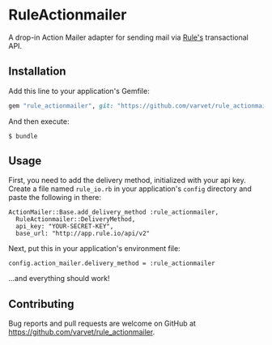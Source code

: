 # RuleActionmailer

A drop-in Action Mailer adapter for sending mail via [Rule's](https://www.rule.se/apidoc/) transactional API.


## Installation

Add this line to your application's Gemfile:

```ruby
gem "rule_actionmailer", git: "https://github.com/varvet/rule_actionmailer"
```

And then execute:

    $ bundle

## Usage

First, you need to add the delivery method, initialized with your api key. Create a file named `rule_io.rb` in your application's `config` directory and paste the following in there:

```
ActionMailer::Base.add_delivery_method :rule_actionmailer,
  RuleActionmailer::DeliveryMethod,
  api_key: "YOUR-SECRET-KEY",
  base_url: "http://app.rule.io/api/v2"
```

Next, put this in your application's environment file:

```
config.action_mailer.delivery_method = :rule_actionmailer
```

...and everything should work!


## Contributing

Bug reports and pull requests are welcome on GitHub at https://github.com/varvet/rule_actionmailer.
